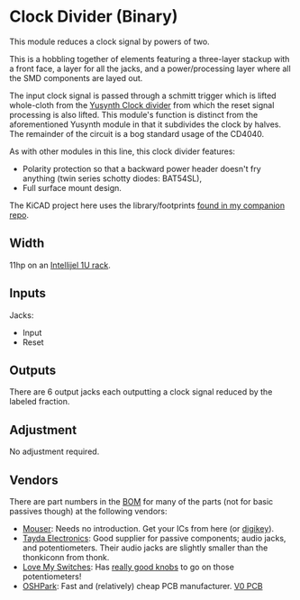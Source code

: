 # Clock Divider (Binary)

This module reduces a clock signal by powers of two.

This is a hobbling together of elements featuring a three-layer stackup with a front face, a layer for all the jacks, and a power/processing layer where all the SMD components are layed out.

The input clock signal is passed through a schmitt trigger which is lifted whole-cloth from the [Yusynth Clock divider](https://yusynth.net/Modular/EN/DIVIDER/index.html) from which the reset signal processing is also lifted.
This module's function is distinct from the aforementioned Yusynth module in that it subdivides the clock by halves. The remainder of the circuit is a bog standard usage of the CD4040.

As with other modules in this line, this clock divider features:
* Polarity protection so that a backward power header doesn't fry anything (twin series schotty diodes: BAT54SL),
* Full surface mount design.

The KiCAD project here uses the library/footprints [found in my companion repo](https://github.com/thismatters/EurorackKiCAD).

## Width

11hp on an [Intellijel 1U rack](https://intellijel.com/support/1u-technical-specifications/).

## Inputs

Jacks:
* Input
* Reset

## Outputs

There are 6 output jacks each outputting a clock signal reduced by the labeled fraction.

## Adjustment

No adjustment required.

## Vendors

There are part numbers in the [BOM](clkdiv.csv) for many of the parts (not for basic passives though) at the following vendors:

* [Mouser](https://www.mouser.com): Needs no introduction. Get your ICs from here (or [digikey](https://www.digikey.com)).
* [Tayda Electronics](https://www.taydaelectronics.com/): Good supplier for passive components; audio jacks, and potentiometers. Their audio jacks are slightly smaller than the thonkiconn from thonk.
* [Love My Switches](https://lovemyswitches.com/): Has [really good knobs](https://lovemyswitches.com/anodized-aluminum-knob-the-lo-fi-1-4-smooth-shaft-12-5mm-od/) to go on those potentiometers!
* [OSHPark](https://oshpark.com/): Fast and (relatively) cheap PCB manufacturer. [V0 PCB](https://oshpark.com/shared_projects/ADWTtPJV)
